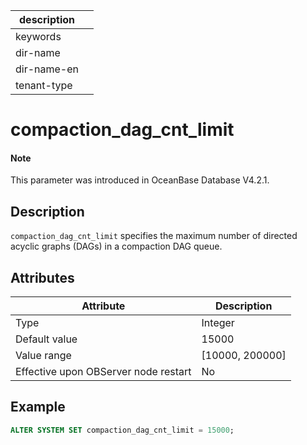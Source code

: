 | description ||
|---|---|
| keywords ||
| dir-name ||
| dir-name-en ||
| tenant-type ||

# compaction_dag_cnt_limit

<main id="notice" type='explain'>

  <h4>Note</h4>

  <p>This parameter was introduced in OceanBase Database V4.2.1. </p>

</main>

## Description

`compaction_dag_cnt_limit` specifies the maximum number of directed acyclic graphs (DAGs) in a compaction DAG queue. 

## Attributes

| **Attribute** | **Description** |
| --- | --- |
| Type | Integer |
| Default value | 15000 |
| Value range | [10000, 200000] |
| Effective upon OBServer node restart | No |

## Example

```sql
ALTER SYSTEM SET compaction_dag_cnt_limit = 15000;
```
